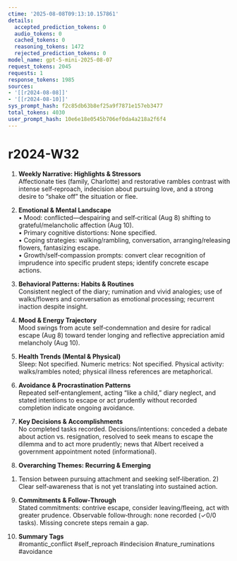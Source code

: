 ```yaml
---
ctime: '2025-08-08T09:13:10.157861'
details:
  accepted_prediction_tokens: 0
  audio_tokens: 0
  cached_tokens: 0
  reasoning_tokens: 1472
  rejected_prediction_tokens: 0
model_name: gpt-5-mini-2025-08-07
request_tokens: 2045
requests: 1
response_tokens: 1985
sources:
- '[[r2024-08-08]]'
- '[[r2024-08-10]]'
sys_prompt_hash: f2c85db63b8ef25a9f7871e157eb3477
total_tokens: 4030
user_prompt_hash: 10e6e18e0545b706ef0da4a218a2f6f4
---
```

# r2024-W32

1. **Weekly Narrative: Highlights & Stressors**  
Affectionate ties (family, Charlotte) and restorative rambles contrast with intense self‑reproach, indecision about pursuing love, and a strong desire to “shake off” the situation or flee.

2. **Emotional & Mental Landscape**  
• Mood: conflicted—despairing and self‑critical (Aug 8) shifting to grateful/melancholic affection (Aug 10).  
• Primary cognitive distortions: None specified.  
• Coping strategies: walking/rambling, conversation, arranging/releasing flowers, fantasizing escape.  
• Growth/self‑compassion prompts: convert clear recognition of imprudence into specific prudent steps; identify concrete escape actions.

3. **Behavioral Patterns: Habits & Routines**  
Consistent neglect of the diary; rumination and vivid analogies; use of walks/flowers and conversation as emotional processing; recurrent inaction despite insight.

4. **Mood & Energy Trajectory**  
Mood swings from acute self‑condemnation and desire for radical escape (Aug 8) toward tender longing and reflective appreciation amid melancholy (Aug 10).

5. **Health Trends (Mental & Physical)**  
Sleep: Not specified. Numeric metrics: Not specified. Physical activity: walks/rambles noted; physical illness references are metaphorical.

6. **Avoidance & Procrastination Patterns**  
Repeated self‑entanglement, acting “like a child,” diary neglect, and stated intentions to escape or act prudently without recorded completion indicate ongoing avoidance.

7. **Key Decisions & Accomplishments**  
No completed tasks recorded. Decisions/intentions: conceded a debate about action vs. resignation, resolved to seek means to escape the dilemma and to act more prudently; news that Albert received a government appointment noted (informational).

8. **Overarching Themes: Recurring & Emerging**  
1) Tension between pursuing attachment and seeking self‑liberation. 2) Clear self‑awareness that is not yet translating into sustained action.

9. **Commitments & Follow‑Through**  
Stated commitments: contrive escape, consider leaving/fleeing, act with greater prudence. Observable follow‑through: none recorded (✓0/0 tasks). Missing concrete steps remain a gap.

10. **Summary Tags**  
#romantic_conflict #self_reproach #indecision #nature_ruminations #avoidance